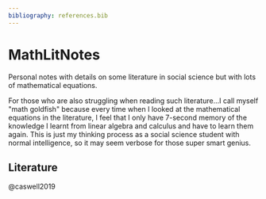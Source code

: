 ```yaml
---
bibliography: references.bib
---
```


# MathLitNotes

Personal notes with details on some literature in social science but with lots of mathematical equations.

For those who are also struggling when reading such literature...I call myself "math goldfish" because every time when I looked at the mathematical equations in the literature, I feel that I only have 7-second memory of the knowledge I learnt from linear algebra and calculus and have to learn them again. This is just my thinking process as a social science student with normal intelligence, so it may seem verbose for those super smart genius.

## Literature

@caswell2019
